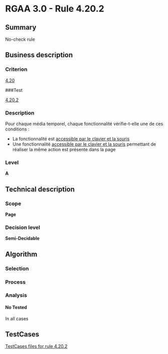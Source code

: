 # RGAA 3.0 -  Rule 4.20.2

## Summary

No-check rule

## Business description

### Criterion

[4.20](http://disic.github.io/rgaa_referentiel_en/RGAA3.0_Criteria_English_version_v1.html#crit-4-20)

###Test

[4.20.2](http://disic.github.io/rgaa_referentiel_en/RGAA3.0_Criteria_English_version_v1.html#test-4-20-2)

### Description

Pour chaque m&eacute;dia temporel, chaque fonctionnalit&eacute; v&eacute;rifie-t-elle une de ces conditions : 
 
 * La fonctionnalit&eacute; est <a href="http://references.modernisation.gouv.fr/referentiel-technique-0#mAAClavierSouris">accessible par le clavier et la souris</a> 
 * Une fonctionnalit&eacute; <a href="http://references.modernisation.gouv.fr/referentiel-technique-0#mAAClavierSouris">accessible par le clavier et la souris</a> permettant de r&eacute;aliser la m&ecirc;me action est pr&eacute;sente dans la page 


### Level

**A**

## Technical description

### Scope

**Page**

### Decision level

**Semi-Decidable**

## Algorithm

### Selection

### Process

### Analysis

#### No Tested 

In all cases



##  TestCases 

[TestCases files for rule 4.20.2](https://github.com/Asqatasun/Asqatasun/tree/master/rules/rules-rgaa3.0/src/test/resources/testcases/rgaa30/Rgaa30Rule042002/) 


